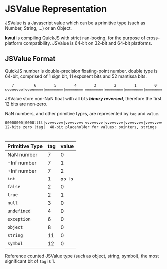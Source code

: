 # JSValue Representation

JSValue is a Javascript value which can be a primitive type (such as Number, String, ...) or an Object.

**kwui** is compiling QuickJS with strict nan-boxing, for the purpose of cross-platform compatibility. JSValue is 64-bit on 32-bit and 64-bit platforms.


## JSValue Format

QuickJS number is double-precision floating-point number. double type is 64-bit, comprised of 1 sign bit,
11 exponent bits and 52 mantissa bits.

```
   7         6        5        4        3        2        1        0
seeeeeee|eeeemmmm|mmmmmmmm|mmmmmmmm|mmmmmmmm|mmmmmmmm|mmmmmmmm|mmmmmmmm
```

JSValue store non-NaN float with all bits **_binary reversed_**, therefore the first 12 bits are non-zero.

NaN numbers, and other primitive types, are represented by `tag` and `value`.

```
00000000|0000tttt|vvvvvvvv|vvvvvvvv|vvvvvvvv|vvvvvvvv|vvvvvvvv|vvvvvvvv
12-bits zero |tag|  48-bit placeholder for values: pointers, strings
```

#
| Primitive Type | tag | value |
|:--|:--|:--|
NaN number  | 7 | 0
-Inf number | 7 | 1
+Inf number | 7 | 2
`int`       | 1 | as-is
`false`     | 2 | 0
`true`      | 2 | 1
`null`      | 3 | 0
`undefined` | 4 | 0
`exception` | 6 | 0
`object`    | 8 | 0
`string`    | 11 | 0
`symbol`    | 12 | 0

Reference counted JSValue type (such as object, string, symbol), the most significant bit of `tag` is 1.
